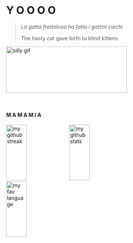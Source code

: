 # Y O O O O 

> *La gatta frettolosa ha fatto i gattini ciechi*
> 
> The hasty cat gave birth to blind kittens

<a href="#"><img height="125px" width="325px" src="https://media.tenor.com/ayQz8C6VtYQAAAAi/arima-kana-speech-bubble.gif" alt="silly gif" /></a>

<br/>

#### M A M A M I A
<a href="#"><img width="33%" height="150rem" src="https://github-readme-streak-stats.herokuapp.com/?user=dheanka73" alt="my github streak" /></a>
<a href="#"><img width="33%" height="150rem" src="https://github-readme-stats-eight-theta.vercel.app/api?username=dheanka73&show_icons=true&include_all_commits=true&count_private=true" alt="my github stats" /></a>
<a href="#"><img width="33%" height="150rem" src="https://github-readme-stats-eight-theta.vercel.app/api?username=dheanka73&show_icons=true&include_all_commits=true&count_private=true" alt="my fav language" /></a>

